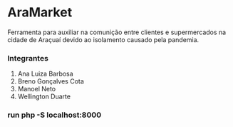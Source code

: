 # AraMarket
Ferramenta para auxiliar na comunição entre clientes e supermercados na cidade de Araçuaí devido ao isolamento causado pela pandemia.

### Integrantes
1. Ana Luiza Barbosa 
2. Breno Gonçalves Cota
3. Manoel Neto
4. Wellington Duarte


### run php -S localhost:8000
